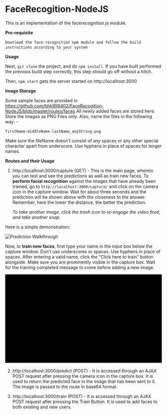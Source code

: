 # FaceRecogition-NodeJS
This is an implementation of the facerecognition.js module. 


**Pre-requisite**

	Download the face-recognition npm module and follow the build instructions according to your system
	
**Usage**

Next, `git clone` the project, and do `npm install`. If you have built performed the previous build step correctly, this step should go off without a hitch.

Then, `npm start` gets the server started on http://localhost:3000

**Image Storage**

Some sample faces are provided in https://github.com/hhk998402/FaceRecogition-NodeJS/blob/master/routes/faces
All newly added faces are stored here. Store the images as PNG Files only. Also, name the files in the following way: -
	
	firstName-middleName-lastName_anyString.png

Make sure the fileName doesn't consist of any spaces or any other special character apart from underscore. Use hyphens in place of spaces for longer names.


**Routes and their Usage**

1. http://localhost:3000/capture (GET) - This is the main page, wherein you can test and see the predictions as well as train new faces. To **perform facial recognition** against the images that have already been trained, go to `http://localhost:3000/capture/` and click on the camera icon in the capture window. Wait for about three seconds and the prediction will be shown above with the closeness to the answer. Remember, here the lower the distance, the better the prediction.
	
	*To take another image, click the trash icon to re-engage the video feed, and take another snap.*

Here is a simple demonstration: 

![Prediction Walkthrough](https://github.com/hhk998402/FaceRecogition-NodeJS/blob/master/routes/Demo_-FaceRecognition-on-NodeJS.gif)

Now, to **train new faces**, first type your name in the input box below the capture window. Don't use underscores or spaces. Use hyphens in place of spaces. After entering a valid name, click the "Click here to train" button alongside. Make sure you are prominently visible in the capture box. Wait for the training completed message to come before adding a new image. 

![Training Walkthrough](https://github.com/hhk998402/FaceRecogition-NodeJS/blob/master/routes/Training_example.gif)

2. http://localhost:3000/predict (POST) -  It is accessed through an AJAX POST request after pressing the camera icon in the capture box. It is used to return the predicted face in the image that has been sent to it. The image is passed to the route in base64 format.

3. http://localhost:3000/train (POST) - It is accessed through an AJAX POST request after pressing the Train Button. It is used to add faces to both existing and new users.
